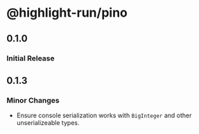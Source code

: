 # @highlight-run/pino

## 0.1.0

### Initial Release

## 0.1.3

### Minor Changes

-   Ensure console serialization works with `BigInteger` and other unserializeable types.
